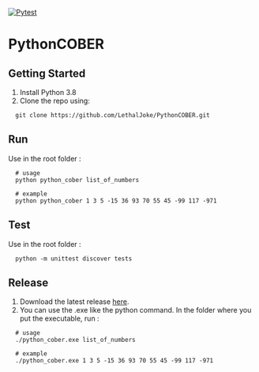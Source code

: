 [![Pytest](https://github.com/LethalJoke/PythonCOBER/actions/workflows/python-testing.yml/badge.svg)](https://github.com/LethalJoke/PythonCOBER/actions/workflows/python-testing.yml)

# PythonCOBER

## Getting Started

1. Install Python 3.8
2. Clone the repo using:

```shell
  git clone https://github.com/LethalJoke/PythonCOBER.git
```

## Run

Use in the root folder :

```shell
  # usage
  python python_cober list_of_numbers
  
  # example
  python python_cober 1 3 5 -15 36 93 70 55 45 -99 117 -971
```

## Test

Use in the root folder :

```shell
  python -m unittest discover tests
```

## Release

1. Download the latest release [here](https://github.com/LethalJoke/PythonCOBER/releases).
2. You can use the .exe like the python command. 
In the folder where you put the executable, run :

```shell
  # usage
  ./python_cober.exe list_of_numbers
  
  # example
  ./python_cober.exe 1 3 5 -15 36 93 70 55 45 -99 117 -971
```
